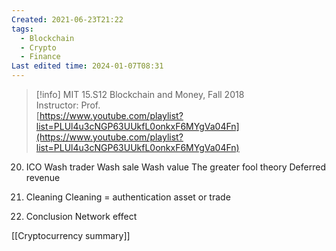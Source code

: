 ```yaml
---
Created: 2021-06-23T21:22
tags:
  - Blockchain
  - Crypto
  - Finance
Last edited time: 2024-01-07T08:31
---
```

> [!info] MIT 15.S12 Blockchain and Money, Fall 2018  
> Instructor: Prof.  
> [https://www.youtube.com/playlist?list=PLUl4u3cNGP63UUkfL0onkxF6MYgVa04Fn](https://www.youtube.com/playlist?list=PLUl4u3cNGP63UUkfL0onkxF6MYgVa04Fn)  
  
20. ICO
Wash trader
Wash sale
Wash value
The greater fool theory
Deferred revenue
  
21. Cleaning
Cleaning = authentication asset or trade
  
24. Conclusion
Network effect
  
[[Cryptocurrency summary]]